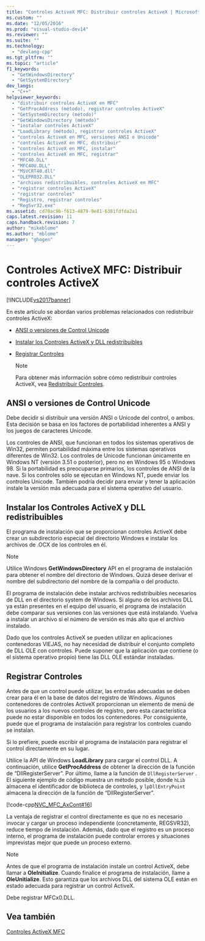 ```yaml
---
title: "Controles ActiveX MFC: Distribuir controles ActiveX | Microsoft Docs"
ms.custom: ""
ms.date: "12/05/2016"
ms.prod: "visual-studio-dev14"
ms.reviewer: ""
ms.suite: ""
ms.technology: 
  - "devlang-cpp"
ms.tgt_pltfrm: ""
ms.topic: "article"
f1_keywords: 
  - "GetWindowsDirectory"
  - "GetSystemDirectory"
dev_langs: 
  - "C++"
helpviewer_keywords: 
  - "distribuir controles ActiveX en MFC"
  - "GetProcAddress (método), registrar controles ActiveX"
  - "GetSystemDirectory (método)"
  - "GetWindowsDirectory (método)"
  - "instalar controles ActiveX"
  - "LoadLibrary (método), registrar controles ActiveX"
  - "controles ActiveX en MFC, versiones ANSI o Unicode"
  - "controles ActiveX en MFC, distribuir"
  - "controles ActiveX en MFC, instalar"
  - "controles ActiveX en MFC, registrar"
  - "MFC40.DLL"
  - "MFC40U.DLL"
  - "MSVCRT40.dll"
  - "OLEPRO32.DLL"
  - "archivos redistribuibles, controles ActiveX en MFC"
  - "registrar controles ActiveX"
  - "registrar controles"
  - "Registro, registrar controles"
  - "RegSvr32.exe"
ms.assetid: cd70ac9b-f613-4879-9e81-6381fdfda2a1
caps.latest.revision: 11
caps.handback.revision: 7
author: "mikeblome"
ms.author: "mblome"
manager: "ghogen"
---
```

# Controles ActiveX MFC: Distribuir controles ActiveX
[!INCLUDE[vs2017banner](../assembler/inline/includes/vs2017banner.md)]

En este artículo se abordan varios problemas relacionados con redistribuir controles ActiveX:  
  
-   [ANSI o versiones de Control Unicode](#_core_ansi_or_unicode_control_versions)  
  
-   [Instalar los Controles ActiveX y DLL redistribuibles](#_core_installing_activex_controls_and_redistributable_dlls)  
  
-   [Registrar Controles](#_core_registering_controls)  
  
    > [!NOTE]
    >  Para obtener más información sobre cómo redistribuir controles ActiveX, vea [Redistribuir Controles](../data/ado-rdo/redistributing-controls.md).  
  
##  <a name="_core_ansi_or_unicode_control_versions"></a> ANSI o versiones de Control Unicode  
 Debe decidir si distribuir una versión ANSI o Unicode del control, o ambos.  Esta decisión se basa en los factores de portabilidad inherentes a ANSI y los juegos de caracteres Unicode.  
  
 Los controles de ANSI, que funcionan en todos los sistemas operativos de Win32, permiten portabilidad máxima entre los sistemas operativos diferentes de Win32.  Los controles de Unicode funcionan únicamente en Windows NT \(versión 3.51 o posterior\), pero no en Windows 95 o Windows 98.  Si la portabilidad es preocuparse primarios, los controles de ANSI de la nave.  Si los controles sólo se ejecutan en Windows NT, puede enviar los controles Unicode.  También podría decidir para enviar y tener la aplicación instale la versión más adecuada para el sistema operativo del usuario.  
  
##  <a name="_core_installing_activex_controls_and_redistributable_dlls"></a> Instalar los Controles ActiveX y DLL redistribuibles  
 El programa de instalación que se proporcionan controles ActiveX debe crear un subdirectorio especial del directorio Windows e instalar los archivos de .OCX de los controles en él.  
  
> [!NOTE]
>  Utilice Windows **GetWindowsDirectory** API en el programa de instalación para obtener el nombre del directorio de Windows.  Quizá desee derivar el nombre del subdirectorio del nombre de la compañía o del producto.  
  
 El programa de instalación debe instalar archivos redistribuibles necesarios de DLL en el directorio system de Windows.  Si alguno de los archivos DLL ya están presentes en el equipo del usuario, el programa de instalación debe comparar sus versiones con las versiones que está instalando.  Vuelva a instalar un archivo si el número de versión es más alto que el archivo instalado.  
  
 Dado que los controles ActiveX se pueden utilizar en aplicaciones contenedoras VIEJAS, no hay necesidad de distribuir el conjunto completo de DLL OLE con controles.  Puede suponer que la aplicación que contiene \(o el sistema operativo propio\) tiene las DLL OLE estándar instaladas.  
  
##  <a name="_core_registering_controls"></a> Registrar Controles  
 Antes de que un control puede utilizar, las entradas adecuadas se deben crear para él en la base de datos del registro de Windows.  Algunos contenedores de controles ActiveX proporcionan un elemento de menú de los usuarios a los nuevos controles de registro, pero esta característica puede no estar disponible en todos los contenedores.  Por consiguiente, puede que el programa de instalación para registrar los controles cuando se instalan.  
  
 Si lo prefiere, puede escribir el programa de instalación para registrar el control directamente en su lugar.  
  
 Utilice la API de Windows **LoadLibrary** para cargar el control DLL.  A continuación, utilice **GetProcAddress** de obtener la dirección de la función de “DllRegisterServer”.  Por último, llame a la función de `DllRegisterServer` .  El siguiente ejemplo de código muestra un método posible, donde `hLib` almacena el identificador de biblioteca de controles, y `lpDllEntryPoint` almacena la dirección de la función de “DllRegisterServer”.  
  
 [!code-cpp[NVC_MFC_AxCont#16](../mfc/codesnippet/CPP/mfc-activex-controls-distributing-activex-controls_1.cpp)]  
  
 La ventaja de registrar el control directamente es que no es necesario invocar y cargar un proceso independiente \(concretamente, REGSVR32\), reduce tiempo de instalación.  Además, dado que el registro es un proceso interno, el programa de instalación puede controlar errores y situaciones imprevistas mejor que puede un proceso externo.  
  
> [!NOTE]
>  Antes de que el programa de instalación instale un control ActiveX, debe llamar a **OleInitialize**.  Cuando finalice el programa de instalación, llame a **OleUnitialize**.  Esto garantiza que los archivos DLL del sistema OLE están en estado adecuada para registrar un control ActiveX.  
  
 Debe registrar MFCx0.DLL.  
  
## Vea también  
 [Controles ActiveX MFC](../mfc/mfc-activex-controls.md)